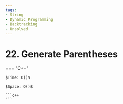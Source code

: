 ```yaml
---
tags:
- String
- Dynamic Programming
- Backtracking
- Unsolved
---
```



# 22. Generate Parentheses

=== "C++"

    $Time: O()$

    $Space: O()$

    ```c++
    ```